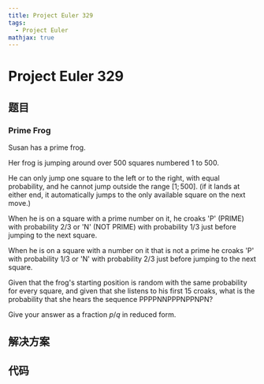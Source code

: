 ```yaml
---
title: Project Euler 329
tags:
  - Project Euler
mathjax: true
---
```

<escape><!-- more --></escape>
    
# Project Euler 329
## 题目
### Prime Frog


Susan has a prime frog.

Her frog is jumping around over $500$ squares numbered $1$ to $500$.

He can only jump one square to the left or to the right, with equal probability, and he cannot jump outside the range $[1;500]$. (if it lands at either end, it automatically jumps to the only available square on the next move.)


When he is on a square with a prime number on it, he croaks 'P' (PRIME) with probability $2/3$ or 'N' (NOT PRIME) with probability $1/3$ just before jumping to the next square.

When he is on a square with a number on it that is not a prime he croaks 'P' with probability $1/3$ or 'N' with probability $2/3$ just before jumping to the next square.


Given that the frog's starting position is random with the same probability for every square, and given that she listens to his first $15$ croaks, what is the probability that she hears the sequence PPPPNNPPPNPPNPN?

Give your answer as a fraction $p/q$ in reduced form.





## 解决方案


## 代码


